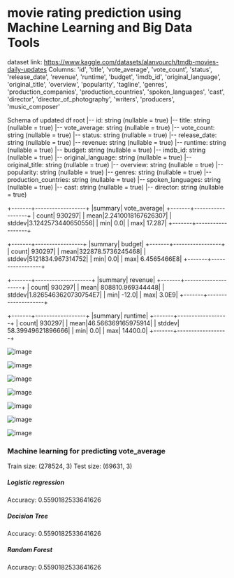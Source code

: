 # movie rating prediction using Machine Learning and Big Data Tools
dataset link: https://www.kaggle.com/datasets/alanvourch/tmdb-movies-daily-updates
Columns: 'id',
 'title',
 'vote_average',
 'vote_count',
 'status',
 'release_date',
 'revenue',
 'runtime',
 'budget',
 'imdb_id',
 'original_language',
 'original_title',
 'overview',
 'popularity',
 'tagline',
 'genres',
 'production_companies',
 'production_countries',
 'spoken_languages',
 'cast',
 'director',
 'director_of_photography',
 'writers',
 'producers',
 'music_composer'

Schema of updated df 
root
 |-- id: string (nullable = true)
 |-- title: string (nullable = true)
 |-- vote_average: string (nullable = true)
 |-- vote_count: string (nullable = true)
 |-- status: string (nullable = true)
 |-- release_date: string (nullable = true)
 |-- revenue: string (nullable = true)
 |-- runtime: string (nullable = true)
 |-- budget: string (nullable = true)
 |-- imdb_id: string (nullable = true)
 |-- original_language: string (nullable = true)
 |-- original_title: string (nullable = true)
 |-- overview: string (nullable = true)
 |-- popularity: string (nullable = true)
 |-- genres: string (nullable = true)
 |-- production_countries: string (nullable = true)
 |-- spoken_languages: string (nullable = true)
 |-- cast: string (nullable = true)
 |-- director: string (nullable = true)


+-------+------------------+
|summary|      vote_average|
+-------+------------------+
|  count|            930297|
|   mean|2.2410018167626307|
| stddev|3.1242573440650556|
|    min|               0.0|
|    max|            17.287|
+-------+------------------+
                                                                                
+-------+-----------------+
|summary|           budget|
+-------+-----------------+
|  count|           930297|
|   mean|322878.5736245468|
| stddev|5121834.967314752|
|    min|              0.0|
|    max|      6.4565466E8|
+-------+-----------------+
                                                                                
+-------+--------------------+
|summary|             revenue|
+-------+--------------------+
|  count|              930297|
|   mean|    808810.969344448|
| stddev|1.8265463620730754E7|
|    min|               -12.0|
|    max|               3.0E9|
+-------+--------------------+

+-------+------------------+
|summary|           runtime|
+-------+------------------+
|  count|            930297|
|   mean|46.566369165975914|
| stddev| 58.39949621896666|
|    min|               0.0|
|    max|           14400.0|
+-------+------------------+

![image](https://github.com/palak126/movie_reccos/assets/149436003/0042bdb5-d304-4cbc-bac5-6f597309e5f0)

![image](https://github.com/palak126/movie_reccos/assets/149436003/c7462697-2f7f-41ed-905f-1fc8d141fc23)

![image](https://github.com/palak126/movie_reccos/assets/149436003/c3e70377-d5e9-4580-9c7f-d3061366023a)

![image](https://github.com/palak126/movie_reccos/assets/149436003/5d9ebaae-2752-4d78-98c9-fb26f17795e5)

![image](https://github.com/palak126/movie_reccos/assets/149436003/9b9de1ad-a33e-401a-8498-95dff71945ef)

![image](https://github.com/palak126/movie_reccos/assets/149436003/d20403ac-8361-4f9e-9dd4-d8973f4e3a33)

![image](https://github.com/palak126/movie_reccos/assets/149436003/5121de45-e8c6-4de7-a578-2abb83562649)

### Machine learning for predicting vote_average
Train size: (278524, 3)
Test size: (69631, 3)

##### Logistic regression 
Accuracy: 0.5590182533641626

##### Decision Tree
Accuracy: 0.5590182533641626

##### Random Forest 
Accuracy: 0.5590182533641626
